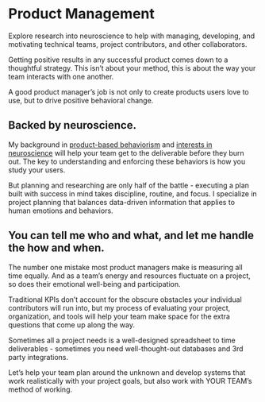 # Product Management

Explore research into neuroscience to help with managing, developing, and motivating technical teams, project contributors, and other collaborators.

Getting positive results in any successful product comes down to a thoughtful strategy. This isn’t about your method, this is about the way your team interacts with one another.

A good product manager’s job is not only to create products users love to use, but to drive positive behavioral change.

## Backed by neuroscience.

My background in [product-based behaviorism](https://www.notion.so/services/management) and [interests in neuroscience](https://www.notion.so/how-to-plan-your-day-so-your-creativity-and-focus-will-flourish/) will help your team get to the deliverable before they burn out.
The key to understanding and enforcing these behaviors is how you study your users.

But planning and researching are only half of the battle - executing a plan built with success in mind takes discipline, routine, and focus. I specialize in project planning that balances data-driven information that applies to human emotions and behaviors.

## You can tell me who and what, and let me handle the how and when.

The number one mistake most product managers make is measuring all time equally. And as a team’s energy and resources fluctuate on a project, so does their emotional well-being and participation.

Traditional KPIs don’t account for the obscure obstacles your individual contributors will run into, but my process of evaluating your project, organization, and tools will help your team make space for the extra questions that come up along the way.

Sometimes all a project needs is a well-designed spreadsheet to time deliverables - sometimes you need well-thought-out databases and 3rd party integrations.

Let’s help your team plan around the unknown and develop systems that work realistically with your project goals, but also work with YOUR TEAM’s method of working.